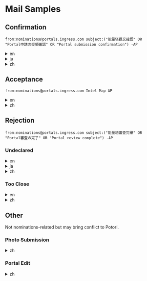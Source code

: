 # Mail Samples
## Confirmation
```
from:nominations@portals.ingress.com subject:("能量塔提交確認" OR "Portal申請の受領確認" OR "Portal submission confirmation") -AP
```
<details><summary>en</summary>
<p>

```
Subject: [Portal submission confirmation: <PORTAL-TITLE>]
----------

PORTAL SUBMISSION CONFIRMATION: <PORTAL-TITLE>
Thanks for sending your Ingress Portal suggestion for review; this message confirms that we’ve successfully received your submission.

Your nomination will be evaluated by Niantic’s player community to ensure it meets our Candidate Portal criteria and the highly-rated nominations may be included in the Portal Network. The review time varies and can take anywhere from a few weeks up to several months. Keep in mind that as long as you’ve received this email, your candidate was successfully submitted.

-NianticOps

<PORTAL-TITLE>
<PORTAL-DESCRIPTION>

<PHOTO-URL>
```

</p>
</details>

<details><summary>ja</summary>
<p>

```
Subject: [Portal申請の受領確認: <PORTAL-TITLE>]
----------

PORTAL申請の受領確認: <PORTAL-TITLE>
Ingress Portalを申請していただき、ありがとうございます。このメッセージは、Ingressがあなたの申請を正常に受領したことをお知らせするものです。

申請された候補は、それがPortal候補の基準を満たしていることを確認するために、Nianticのプレイヤーコミュニティによって評価されます。評価の高かった候補はPortalネットワークに加えられます。審査期間はさまざまです。数週間から数か月かかることもあります。候補が正常に申請されると、このメールが届きます。あなたの申請は確かに受領されましたので、ご安心ください。

-NianticOps

<PORTAL-TITLE>
<PORTAL-DESCRIPTION>

<PHOTO-URL>
```

</p>
</details>

<details><summary>zh</summary>
<p>

```
Subject: [能量塔提交確認：<PORTAL-TITLE>]
----------

能量塔提交確認: <PORTAL-TITLE>
感謝您提交 Ingress 能量塔建議供我們審查；如果您收到此訊息，代表我們確實收到您提交的建議。

您提名的地點將會由 Niantic 的玩家社群評估，確保其符合候選能量塔標準，評分高的提名地點就有機會加入能量塔網路。審查所需時間各有不同，從幾週到幾個月都有可能。請注意，如果收到這封電子郵件，代表您成功提交候選能量塔。

-NianticOps

<PORTAL-TITLE>
<PORTAL-DESCRIPTION>

<PHOTO-URL>
```

</p>
</details>

## Acceptance
```
from:nominations@portals.ingress.com Intel Map AP
```
<details><summary>en</summary>
<p>

```
Subject: [Portal submission confirmation: <PORTAL-TITLE>]
----------

PORTAL REVIEW COMPLETE: <PORTAL-TITLE>
Good work, Agent: your submission has been accepted, and this Portal is now available on your Scanner and on the Intel Map. You have been awarded 1,000 AP as well as this Portal’s Key for your discovery.

-NianticOps

<PORTAL-TITLE>
<PORTAL-DESCRIPTION>

<PHOTO-URL>
```

</p>
</details>

<details><summary>zh</summary>
<p>

```
Subject: [能量塔提交確認：<PORTAL-TITLE>]
----------

能量塔審查完畢：<PORTAL-TITLE>
太棒了，特工：我們已接受您提交的能量塔，此能量塔現可在掃描儀和 Intel Map 找到。您獲得了 1,000 AP 以及這把能量塔鑰匙，作為發現新能量塔的獎勵。

-NianticOps

<PORTAL-TITLE>
<PORTAL-DESCRIPTION>

<PHOTO-URL>
```

```
Subject: [能量塔審查完畢：<PORTAL-TITLE>]
----------

能量塔審查完畢：<PORTAL-TITLE>
太棒了，特工：我們已接受您提交的能量塔，此能量塔現可在掃描儀和 Intel Map 找到。您獲得了 1,000 AP 以及這把能量塔鑰匙，作為發現新能量塔的獎勵。

-NianticOps

<PORTAL-TITLE>
<PORTAL-DESCRIPTION>

<PHOTO-URL>
```

</p>
</details>

## Rejection
```
from:nominations@portals.ingress.com subject:("能量塔審查完畢" OR "Portal審査の完了" OR "Portal review complete") -AP
```

### Undeclared
<details><summary>en</summary>
<p>

```
Subject: [Portal review complete:<PORTAL-TITLE>]
----------

Your Portal submission has been reviewed and based on the votes from the Niantic’s player community, we have decided not to accept this candidate.

At this time, we’re not able to provide specific rejection reasons for each submission we review; however, the following are common reasons for rejection:

The candidate is on our PLEASE DON’T SUBMIT list.
We couldn’t find evidence that the candidate meets any of our ACCEPTANCE CRITERIA.
The candidate was submitted in an incorrect location, and we weren’t able to find the right location.
Note that we will not be overturning the community’s decision. If you believe your New Portal submission should have been accepted, we suggest re-submitting the Portal candidate after improving the title, description, and/or photo.

-NianticOps

<PORTAL-TITLE>
<PORTAL-DESCRIPTION>

<PHOTO-URL>
```

</p>
</details>

<details><summary>ja</summary>
<p>

```
Subject: [Portal審査の完了:<PORTAL-TITLE>]
----------

PORTAL審査の完了: <PORTAL-TITLE>
Portal申請を慎重に審査させていただきましたが、Nianticのプレイヤーコミュニティでの投票に基づき、申請された候補の承認を見送ることにいたしました。

現時点では、審査した各申請について具体的な却下理由をお知らせすることはできませんが、一般的な却下理由には以下のようなものがあります。

候補がNianticの申請できない場所のリストに含まれている
候補がNianticの承認基準のいずれかを満たしている確証が見当たらない
候補が誤って申請されたため、正しい場所を特定できなかった
コミュニティの決定が覆されることはありません。新しいPortal申請が却下されたことに疑問をお持ちの場合は、タイトル、説明、写真を改善してPortal候補を再申請することをおすすめします。

-NianticOps

<PORTAL-TITLE>
<PORTAL-DESCRIPTION>

<PHOTO-URL>
```

</p>
</details>

<details><summary>zh</summary>
<p>

```
Subject: [能量塔審查完畢：<PORTAL-TITLE>]
----------

能量塔審查完畢: <PORTAL-TITLE>
您提交的能量塔已審查完畢，不過依照 Niantic 玩家社群的投票結果，我們決定不接受此候選能量塔。

我們目前無法提供各個能量塔未能通過審查的具體原因，僅在此列出幾個審查遭拒的常見原因：

該候選塔已列入請勿提交名單
查無該候選塔符合接受標準的證明
您提交的候選塔地點資料有誤，因此無法找到正確地點
請注意，我們不會推翻社群的決定。如果您認為我們應接受您提交的新候選能量塔，建議您更改標題、說明及／或相片後，再重新提交該候選能量塔。

-NianticOps

<PORTAL-TITLE>
<PORTAL-DESCRIPTION>

<PHOTO-URL>
```

</p>
</details>

### Too Close
<details><summary>en</summary>
<p>

```
Subject: [Portal review complete:<PORTAL-TITLE>]
----------

Your Portal submission has been reviewed and the community agrees that it meets the Candidate Portal criteria. However, we are unable to bring it online at this time since this candidate is too close to an existing Portal.

-NianticOps

<PORTAL-TITLE>
<PORTAL-DESCRIPTION>

<PHOTO-URL>
```

</p>
</details>

<details><summary>zh</summary>
<p>

```
Subject: [能量塔審查完畢：<PORTAL-TITLE>]
----------

能量塔審查完畢: <PORTAL-TITLE>
您提交的能量塔已審查完畢，社群同意其符合候選能量塔標準。不過，由於此候選能量塔距離現有的能量塔過近，因此我們目前無法將此能量塔上線。

-NianticOps

<PORTAL-TITLE>
<PORTAL-DESCRIPTION>

<PHOTO-URL>
```

</p>
</details>

## Other
Not nominations-related but may bring conflict to Potori.

### Photo Submission
<details><summary>zh</summary>
<p>

```
Subject: [>能量塔相片提交確認]
----------

能量塔相片提交確認： <PORTAL-TITLE>
感謝您額外提交能量塔相片供我們審查；如果您收到此訊息，代表我們確實收到您提交的相片。

我們會審查收到的所有相片，預計會在幾週內通知您審查結果。

-NianticOps

提交日期: <DATE>
<PHOTO-URL>

ID: <UNKNOWN-ID>
```

</p>
</details>

### Portal Edit
<details><summary>zh</summary>
<p>

```
Subject: [收到能量塔編輯建議]
----------

收到能量塔編輯建議: <PORTAL-TITLE>
感謝您提交 Ingress 能量塔編輯建議供我們審查；如果您收到此訊息，代表我們確實收到您提交的申請。

您的建議將會交由 Niantic 玩家社群評估，確保這些建議符合我們的《編輯準則》，只要建議獲得高評價，就有機會應用於能量塔。審查所需時間不盡相同，從幾週到幾個月都有可能。請注意，如果收到這封電子郵件，代表您已成功提交建議。

-NianticOps

提交日期: <DATE>
<PORTAL-TITLE>

ID: <UNKNOWN-ID>
```

</p>
</details>